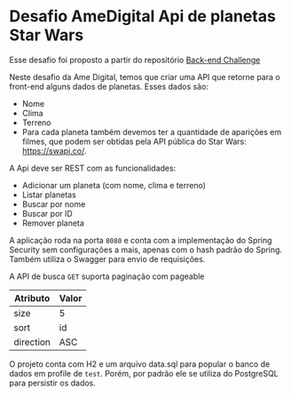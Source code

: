 # Desafio AmeDigital Api de planetas Star Wars

Esse desafio foi proposto a partir do repositório [Back-end Challenge](https://github.com/CollabCodeTech/backend-challenges)

Neste desafio da Ame Digital, temos que criar uma API que retorne para o front-end alguns dados de planetas. Esses dados são:

- Nome
- Clima
- Terreno
- Para cada planeta também devemos ter a quantidade de aparições em filmes, que podem ser obtidas pela API pública do Star Wars: https://swapi.co/.

A Api deve ser REST com as funcionalidades:

- Adicionar um planeta (com nome, clima e terreno)
- Listar planetas
- Buscar por nome
- Buscar por ID
- Remover planeta

A aplicação roda na porta `8080` e conta com a implementação do Spring Security sem configurações a mais, apenas com o hash padrão do Spring. Também utiliza o Swagger para envio de requisições.

A API de busca `GET` suporta paginação com pageable

| Atributo  | Valor |
| --------- | ----- |
| size      | 5     |
| sort      | id    |
| direction | ASC   |

O projeto conta com H2 e um arquivo data.sql para popular o banco de dados em profile de `test`. Porém, por padrão ele se utiliza do PostgreSQL para persistir os dados.
